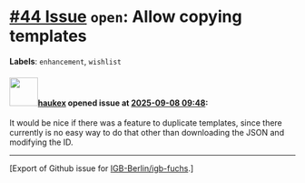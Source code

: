 # [\#44 Issue](https://github.com/IGB-Berlin/igb-fuchs/issues/44) `open`: Allow copying templates
**Labels**: `enhancement`, `wishlist`


#### <img src="https://avatars.githubusercontent.com/u/4613111?u=708742f53b26cb75f2c7a93ee7a7a53abe18ec48&v=4" width="50">[haukex](https://github.com/haukex) opened issue at [2025-09-08 09:48](https://github.com/IGB-Berlin/igb-fuchs/issues/44):

It would be nice if there was a feature to duplicate templates, since there currently is no easy way to do that other than downloading the JSON and modifying the ID.




-------------------------------------------------------------------------------



[Export of Github issue for [IGB-Berlin/igb-fuchs](https://github.com/IGB-Berlin/igb-fuchs).]

